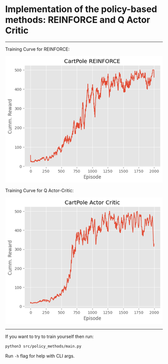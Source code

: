 # Implementation of the policy-based methods: REINFORCE and Q Actor Critic
-------------------------------------

Training Curve for REINFORCE:

![Sample training loop example](images/reinforce.png)


Training Curve for Q Actor-Critic:

![Sample training loop example](images/ac.png)

-----------------------------------
If you want to try to train yourself then run:

```bash
python3 src/policy_methods/main.py
```
Run `-h` flag for help with CLI args. 
